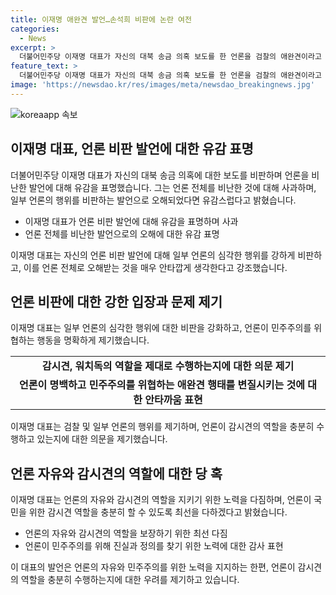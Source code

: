 ```yaml
---
title: 이재명 애완견 발언…손석희 비판에 논란 여전
categories:
  - News
excerpt: >
  더불어민주당 이재명 대표가 자신의 대북 송금 의혹 보도를 한 언론을 검찰의 애완견이라고 비판했다. 그러나 일부 언론의 명백하고 심각한 행태는 전체 언론에 대한 부당한 비판으로 오해되는 것에 유감을 표명했다. 또한, 검찰의 부당한 행위를 보도하는 것이 공정한 보도임을 강조했고, 언론의 자유를 보장하기 위해 최선을 다할 것을 약속했다.
feature_text: >
  더불어민주당 이재명 대표가 자신의 대북 송금 의혹 보도를 한 언론을 검찰의 애완견이라고 비판했다. 그러나 일부 언론의 명백하고 심각한 행태는 전체 언론에 대한 부당한 비판으로 오해되는 것에 유감을 표명했다. 또한, 검찰의 부당한 행위를 보도하는 것이 공정한 보도임을 강조했고, 언론의 자유를 보장하기 위해 최선을 다할 것을 약속했다.
image: 'https://newsdao.kr/res/images/meta/newsdao_breakingnews.jpg'
---
```


<p><img src="https://newsdao.kr/res/images/meta/newsdao_breakingnews.jpg" alt="koreaapp 속보" /></p>

<h2 data-ke-size="size26">이재명 대표, 언론 비판 발언에 대한 유감 표명</h2>

<p data-ke-size="size16">더불어민주당 이재명 대표가 자신의 대북 송금 의혹에 대한 보도를 비판하며 언론을 비난한 발언에 대해 유감을 표명했습니다. 그는 언론 전체를 비난한 것에 대해 사과하며, 일부 언론의 행위를 비판하는 발언으로 오해되었다면 유감스럽다고 밝혔습니다.</p>

<ul>
  <li>이재명 대표가 언론 비판 발언에 대해 유감을 표명하며 사과</li>
  <li>언론 전체를 비난한 발언으로의 오해에 대한 유감 표명</li>
</ul>

<p data-ke-size="size16">이재명 대표는 자신의 언론 비판 발언에 대해 일부 언론의 심각한 행위를 강하게 비판하고, 이를 언론 전체로 오해받는 것을 매우 안타깝게 생각한다고 강조했습니다.</p>

<h2 data-ke-size="size26">언론 비판에 대한 강한 입장과 문제 제기</h2>

<p data-ke-size="size16">이재명 대표는 일부 언론의 심각한 행위에 대한 비판을 강화하고, 언론이 민주주의를 위협하는 행동을 명확하게 제기했습니다.</p>

<table>
  <tr>
    <td style="text-align: center; height: 17px;"><b>감시견, 워치독의 역할을 제대로 수행하는지에 대한 의문 제기</b></td>
  </tr>
  <tr>
    <td style="text-align: center; height: 17px;"><b>언론이 명백하고 민주주의를 위협하는 애완견 행태를 변질시키는 것에 대한 안타까움 표현</b></td>
  </tr>
</table>

<p data-ke-size="size16">이재명 대표는 검찰 및 일부 언론의 행위를 제기하며, 언론이 감시견의 역할을 충분히 수행하고 있는지에 대한 의문을 제기했습니다.</p>

<h2 data-ke-size="size26">언론 자유와 감시견의 역할에 대한 당 혹</h2>

<p data-ke-size="size16">이재명 대표는 언론의 자유와 감시견의 역할을 지키기 위한 노력을 다짐하며, 언론이 국민을 위한 감시견 역할을 충분히 할 수 있도록 최선을 다하겠다고 밝혔습니다.</p>

<ul>
  <li>언론의 자유와 감시견의 역할을 보장하기 위한 최선 다짐</li>
  <li>언론이 민주주의를 위해 진실과 정의를 찾기 위한 노력에 대한 감사 표현</li>
</ul>

<p data-ke-size="size16">이 대표의 발언은 언론의 자유와 민주주의를 위한 노력을 지지하는 한편, 언론이 감시견의 역할을 충분히 수행하는지에 대한 우려를 제기하고 있습니다.</p>

